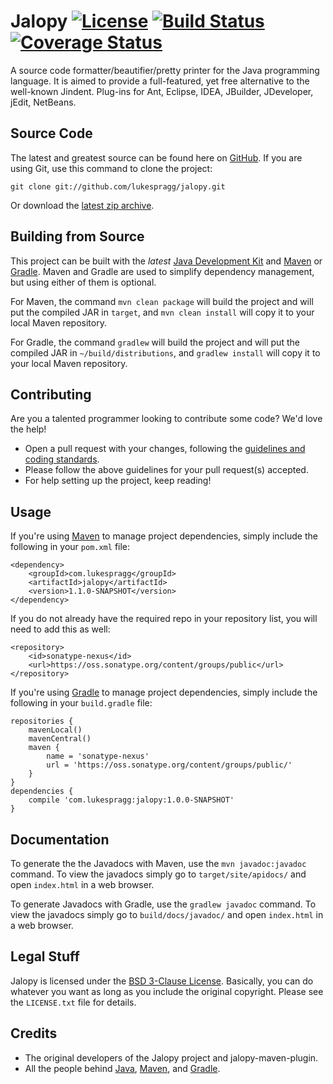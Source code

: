 # Jalopy [![License](http://img.shields.io/badge/license-MIT-lightgrey.svg?style=flat)](https://tldrlegal.com/l/bsd3) [![Build Status](http://img.shields.io/travis/lukespragg/jalopy/master.svg?style=flat)](https://travis-ci.org/lukespragg/jalopy) [![Coverage Status](http://img.shields.io/coveralls/lukespragg/jalopy/master.svg?style=flat)](https://coveralls.io/r/lukespragg/jalopy)

A source code formatter/beautifier/pretty printer for the Java programming language. It is aimed to provide a full-featured, yet free alternative to the well-known Jindent. Plug-ins for Ant, Eclipse, IDEA, JBuilder, JDeveloper, jEdit, NetBeans.

## Source Code
The latest and greatest source can be found here on [GitHub](https://github.com/lukespragg/jalopy). If you are using Git, use this command to clone the project:

    git clone git://github.com/lukespragg/jalopy.git

Or download the [latest zip archive](https://github.com/lukespragg/jalopy/archive/master.zip).

## Building from Source
This project can be built with the _latest_ [Java Development Kit](http://oracle.com/technetwork/java/javase/downloads) and [Maven](http://maven.apache.org/) or [Gradle](http://www.gradle.org/). Maven and Gradle are used to simplify dependency management, but using either of them is optional.

For Maven, the command `mvn clean package` will build the project and will put the compiled JAR in `target`, and `mvn clean install` will copy it to your local Maven repository.

For Gradle, the command `gradlew` will build the project and will put the compiled JAR in `~/build/distributions`, and `gradlew install` will copy it to your local Maven repository.

## Contributing
Are you a talented programmer looking to contribute some code? We'd love the help!

* Open a pull request with your changes, following the [guidelines and coding standards](CONTRIBUTING.md).
* Please follow the above guidelines for your pull request(s) accepted.
* For help setting up the project, keep reading!

## Usage
If you're using [Maven](http://maven.apache.org/download.html) to manage project dependencies, simply include the following in your `pom.xml` file:

    <dependency>
        <groupId>com.lukespragg</groupId>
        <artifactId>jalopy</artifactId>
        <version>1.1.0-SNAPSHOT</version>
    </dependency>

If you do not already have the required repo in your repository list, you will need to add this as well:

    <repository>
        <id>sonatype-nexus</id>
        <url>https://oss.sonatype.org/content/groups/public</url>
    </repository>

If you're using [Gradle](http://www.gradle.org/) to manage project dependencies, simply include the following in your `build.gradle` file:

    repositories {
        mavenLocal()
        mavenCentral()
        maven {
            name = 'sonatype-nexus'
            url = 'https://oss.sonatype.org/content/groups/public/'
        }
    }
    dependencies {
        compile 'com.lukespragg:jalopy:1.0.0-SNAPSHOT'
    }

## Documentation
To generate the the Javadocs with Maven, use the `mvn javadoc:javadoc` command. To view the javadocs simply go to `target/site/apidocs/` and open `index.html` in a web browser.

To generate Javadocs with Gradle, use the `gradlew javadoc` command. To view the javadocs simply go to `build/docs/javadoc/` and open `index.html` in a web browser.

## Legal Stuff
Jalopy is licensed under the [BSD 3-Clause License](https://tldrlegal.com/l/bsd3). Basically, you can do whatever you want as long as you include the original copyright. Please see the `LICENSE.txt` file for details.

## Credits
* The original developers of the Jalopy project and jalopy-maven-plugin.
* All the people behind [Java](http://www.oracle.com/technetwork/java/index.html), [Maven](http://maven.apache.org/), and [Gradle](http://www.gradle.org/).
